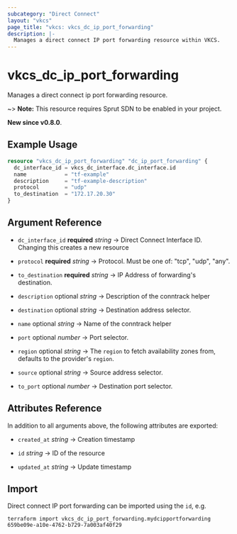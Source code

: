 ```yaml
---
subcategory: "Direct Connect"
layout: "vkcs"
page_title: "vkcs: vkcs_dc_ip_port_forwarding"
description: |-
  Manages a direct connect IP port forwarding resource within VKCS.
---
```


# vkcs_dc_ip_port_forwarding

Manages a direct connect ip port forwarding resource.

~> **Note:** This resource requires Sprut SDN to be enabled in your project.

**New since v0.8.0**.

## Example Usage
```terraform
resource "vkcs_dc_ip_port_forwarding" "dc_ip_port_forwarding" {
  dc_interface_id = vkcs_dc_interface.dc_interface.id
  name            = "tf-example"
  description     = "tf-example-description"
  protocol        = "udp"
  to_destination  = "172.17.20.30"
}
```

## Argument Reference
- `dc_interface_id` **required** *string* &rarr;  Direct Connect Interface ID. Changing this creates a new resource

- `protocol` **required** *string* &rarr;  Protocol. Must be one of: "tcp", "udp", "any".

- `to_destination` **required** *string* &rarr;  IP Address of forwarding's destination.

- `description` optional *string* &rarr;  Description of the conntrack helper

- `destination` optional *string* &rarr;  Destination address selector.

- `name` optional *string* &rarr;  Name of the conntrack helper

- `port` optional *number* &rarr;  Port selector.

- `region` optional *string* &rarr;  The `region` to fetch availability zones from, defaults to the provider's `region`.

- `source` optional *string* &rarr;  Source address selector.

- `to_port` optional *number* &rarr;  Destination port selector.


## Attributes Reference
In addition to all arguments above, the following attributes are exported:
- `created_at` *string* &rarr;  Creation timestamp

- `id` *string* &rarr;  ID of the resource

- `updated_at` *string* &rarr;  Update timestamp



## Import

Direct connect IP port forwarding can be imported using the `id`, e.g.
```shell
terraform import vkcs_dc_ip_port_forwarding.mydcipportforwarding 659be09e-a10e-4762-b729-7a003af40f29
```
